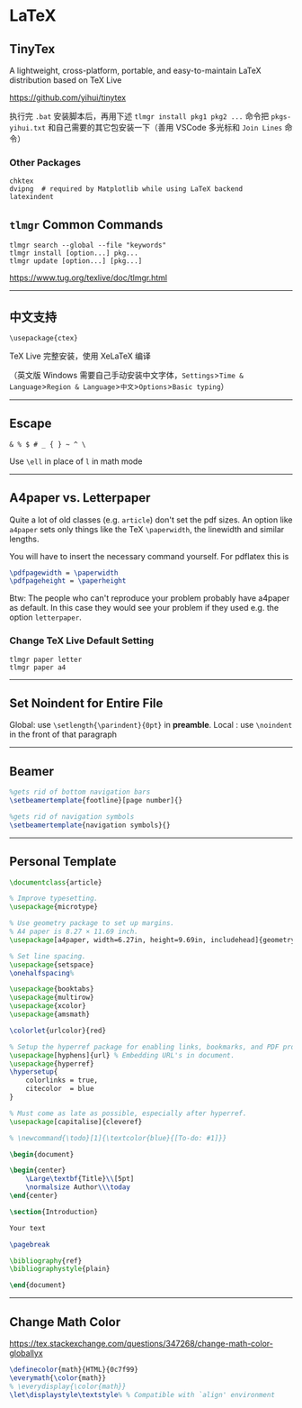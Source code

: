 # LaTeX

## TinyTex

A lightweight, cross-platform, portable, and easy-to-maintain LaTeX distribution based on TeX Live

<https://github.com/yihui/tinytex>

执行完 `.bat` 安装脚本后，再用下述 `tlmgr install pkg1 pkg2 ...` 命令把 `pkgs-yihui.txt` 和自己需要的其它包安装一下（善用 VSCode 多光标和 `Join Lines` 命令）

### Other Packages

```
chktex
dvipng  # required by Matplotlib while using LaTeX backend
latexindent
```

## `tlmgr` Common Commands

```
tlmgr search --global --file "keywords"
tlmgr install [option...] pkg...
tlmgr update [option...] [pkg...]
```

<https://www.tug.org/texlive/doc/tlmgr.html>

---

## 中文支持

`\usepackage{ctex}`

TeX Live 完整安装，使用 XeLaTeX 编译

（英文版 Windows 需要自己手动安装中文字体，`Settings`>`Time & Language`>`Region & Language`>`中文`>`Options`>`Basic typing`）

---

## Escape

`& % $ # _ { } ~ ^ \`

Use `\ell` in place of `l` in math mode

---

## A4paper vs. Letterpaper

Quite a lot of old classes (e.g. `article`) don't set the pdf sizes. An option like `a4paper` sets only things like the TeX `\paperwidth`, the linewidth and similar lengths.

You will have to insert the necessary command yourself. For pdflatex this is

```latex
\pdfpagewidth = \paperwidth
\pdfpageheight = \paperheight
```

Btw: The people who can't reproduce your problem probably have a4paper as default. In this case they would see your problem if they used e.g. the option `letterpaper`.

### Change TeX Live Default Setting

```
tlmgr paper letter
tlmgr paper a4
```

---

## Set Noindent for Entire File

Global: use `\setlength{\parindent}{0pt}` in **preamble**.
Local : use `\noindent` in the front of that paragraph

---

## Beamer

```latex
%gets rid of bottom navigation bars
\setbeamertemplate{footline}[page number]{}

%gets rid of navigation symbols
\setbeamertemplate{navigation symbols}{}
```

---

## Personal Template

```latex
\documentclass{article}

% Improve typesetting.
\usepackage{microtype}

% Use geometry package to set up margins.
% A4 paper is 8.27 × 11.69 inch.
\usepackage[a4paper, width=6.27in, height=9.69in, includehead]{geometry}

% Set line spacing.
\usepackage{setspace}
\onehalfspacing%

\usepackage{booktabs}
\usepackage{multirow}
\usepackage{xcolor}
\usepackage{amsmath}

\colorlet{urlcolor}{red}

% Setup the hyperref package for enabling links, bookmarks, and PDF properties.
\usepackage[hyphens]{url} % Embedding URL's in document.
\usepackage{hyperref}
\hypersetup{
    colorlinks = true,
    citecolor  = blue
}

% Must come as late as possible, especially after hyperref.
\usepackage[capitalise]{cleveref}

% \newcommand{\todo}[1]{\textcolor{blue}{[To-do: #1]}}

\begin{document}

\begin{center}
	\Large\textbf{Title}\\[5pt]
	\normalsize Author\\\today
\end{center}

\section{Introduction}

Your text

\pagebreak

\bibliography{ref}
\bibliographystyle{plain}

\end{document}
```

---

## Change Math Color

<https://tex.stackexchange.com/questions/347268/change-math-color-globallyx>

```latex
\definecolor{math}{HTML}{0c7f99}
\everymath{\color{math}}
% \everydisplay{\color{math}}
\let\displaystyle\textstyle% % Compatible with `align' environment
```

